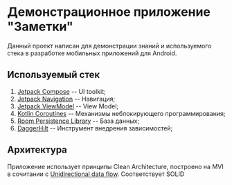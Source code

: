 # Демонстрационное приложение "Заметки"

Данный проект написан для демонстрации знаний и используемого стека в разработке мобильных
приложений для Android.

## Используемый стек

1. [Jetpack Compose](https://developer.android.com/jetpack/compose) -- UI toolkit;
2. [Jetpack Navigation](https://developer.android.com/guide/navigation/) -- Навигация;
3. [Jetpack ViewModel](https://developer.android.com/topic/libraries/architecture/viewmodel) -- View
   Model;
4. [Kotlin Coroutines](https://kotlinlang.org/docs/coroutines-overview.html) -- Механизмы
   неблокирующего программирования;
6. [Room Persistence Library](https://developer.android.com/topic/libraries/architecture/room) --
   База данных;
7. [DaggerHilt](https://dagger.dev/hilt/) -- Инструмент внедрения зависимостей;

## Архитектура

Приложение использует принципы Clean Architecture, построено на MVI в сочитании
с [Unidirectional data flow](https://developer.android.com/jetpack/compose/architecture#udf).
Соответствует SOLID